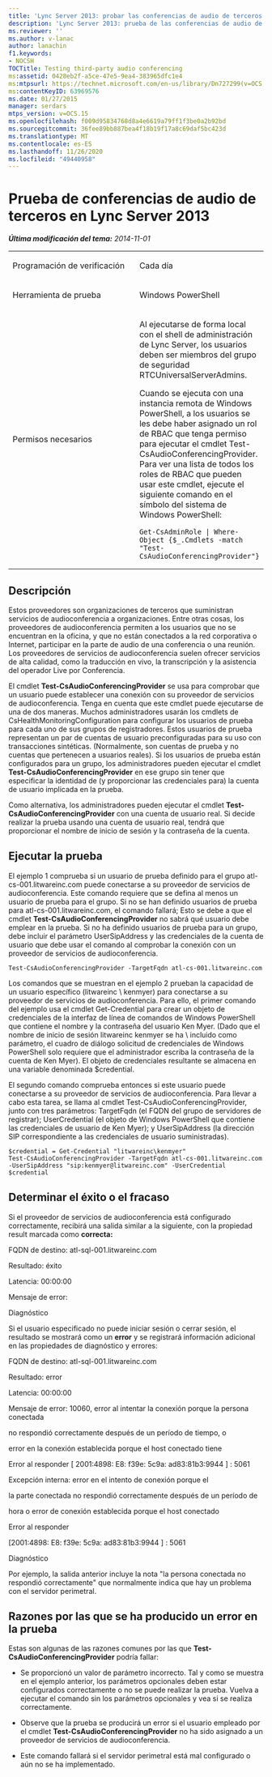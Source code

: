 ```yaml
---
title: 'Lync Server 2013: probar las conferencias de audio de terceros'
description: 'Lync Server 2013: prueba de las conferencias de audio de terceros.'
ms.reviewer: ''
ms.author: v-lanac
author: lanachin
f1.keywords:
- NOCSH
TOCTitle: Testing third-party audio conferencing
ms:assetid: 0428eb2f-a5ce-47e5-9ea4-383965dfc1e4
ms:mtpsurl: https://technet.microsoft.com/en-us/library/Dn727299(v=OCS.15)
ms:contentKeyID: 63969576
ms.date: 01/27/2015
manager: serdars
mtps_version: v=OCS.15
ms.openlocfilehash: f009d95834768d8a4e6619a79ff1f3be0a2b92bd
ms.sourcegitcommit: 36fee89bb887bea4f18b19f17a8c69daf5bc423d
ms.translationtype: MT
ms.contentlocale: es-ES
ms.lasthandoff: 11/26/2020
ms.locfileid: "49440958"
---
```

# <a name="testing-third-party-audio-conferencing-in-lync-server-2013"></a>Prueba de conferencias de audio de terceros en Lync Server 2013

<div data-xmlns="http://www.w3.org/1999/xhtml">

<div class="topic" data-xmlns="http://www.w3.org/1999/xhtml" data-msxsl="urn:schemas-microsoft-com:xslt" data-cs="https://msdn.microsoft.com/">

<div data-asp="https://msdn2.microsoft.com/asp">



</div>

<div id="mainSection">

<div id="mainBody">

<span> </span>

_**Última modificación del tema:** 2014-11-01_


<table>
<colgroup>
<col style="width: 50%" />
<col style="width: 50%" />
</colgroup>
<tbody>
<tr class="odd">
<td><p>Programación de verificación</p></td>
<td><p>Cada día</p></td>
</tr>
<tr class="even">
<td><p>Herramienta de prueba</p></td>
<td><p>Windows PowerShell</p></td>
</tr>
<tr class="odd">
<td><p>Permisos necesarios</p></td>
<td><p>Al ejecutarse de forma local con el shell de administración de Lync Server, los usuarios deben ser miembros del grupo de seguridad RTCUniversalServerAdmins.</p>
<p>Cuando se ejecuta con una instancia remota de Windows PowerShell, a los usuarios se les debe haber asignado un rol de RBAC que tenga permiso para ejecutar el cmdlet Test-CsAudioConferencingProvider. Para ver una lista de todos los roles de RBAC que pueden usar este cmdlet, ejecute el siguiente comando en el símbolo del sistema de Windows PowerShell:</p>
<pre><code>Get-CsAdminRole | Where-Object {$_.Cmdlets -match &quot;Test-CsAudioConferencingProvider&quot;}</code></pre></td>
</tr>
</tbody>
</table>


<div>

## <a name="description"></a>Descripción

Estos proveedores son organizaciones de terceros que suministran servicios de audioconferencia a organizaciones. Entre otras cosas, los proveedores de audioconferencia permiten a los usuarios que no se encuentran en la oficina, y que no están conectados a la red corporativa o Internet, participar en la parte de audio de una conferencia o una reunión. Los proveedores de servicios de audioconferencia suelen ofrecer servicios de alta calidad, como la traducción en vivo, la transcripción y la asistencia del operador Live por Conferencia.

El cmdlet **Test-CsAudioConferencingProvider** se usa para comprobar que un usuario puede establecer una conexión con su proveedor de servicios de audioconferencia. Tenga en cuenta que este cmdlet puede ejecutarse de una de dos maneras. Muchos administradores usarán los cmdlets de CsHealthMonitoringConfiguration para configurar los usuarios de prueba para cada uno de sus grupos de registradores. Estos usuarios de prueba representan un par de cuentas de usuario preconfiguradas para su uso con transacciones sintéticas. (Normalmente, son cuentas de prueba y no cuentas que pertenecen a usuarios reales). Si los usuarios de prueba están configurados para un grupo, los administradores pueden ejecutar el cmdlet **Test-CsAudioConferencingProvider** en ese grupo sin tener que especificar la identidad de (y proporcionar las credenciales para) la cuenta de usuario implicada en la prueba.

Como alternativa, los administradores pueden ejecutar el cmdlet **Test-CsAudioConferencingProvider** con una cuenta de usuario real. Si decide realizar la prueba usando una cuenta de usuario real, tendrá que proporcionar el nombre de inicio de sesión y la contraseña de la cuenta.

</div>

<div>

## <a name="running-the-test"></a>Ejecutar la prueba

El ejemplo 1 comprueba si un usuario de prueba definido para el grupo atl-cs-001.litwareinc.com puede conectarse a su proveedor de servicios de audioconferencia. Este comando requiere que se defina al menos un usuario de prueba para el grupo. Si no se han definido usuarios de prueba para atl-cs-001.litwareinc.com, el comando fallará; Esto se debe a que el cmdlet **Test-CsAudioConferencingProvider** no sabrá qué usuario debe emplear en la prueba. Si no ha definido usuarios de prueba para un grupo, debe incluir el parámetro UserSipAddress y las credenciales de la cuenta de usuario que debe usar el comando al comprobar la conexión con un proveedor de servicios de audioconferencia.

    Test-CsAudioConferencingProvider -TargetFqdn atl-cs-001.litwareinc.com 

Los comandos que se muestran en el ejemplo 2 prueban la capacidad de un usuario específico (litwareinc \\ kenmyer) para conectarse a su proveedor de servicios de audioconferencia. Para ello, el primer comando del ejemplo usa el cmdlet Get-Credential para crear un objeto de credenciales de la interfaz de línea de comandos de Windows PowerShell que contiene el nombre y la contraseña del usuario Ken Myer. (Dado que el nombre de inicio de sesión litwareinc kenmyer se ha \\ incluido como parámetro, el cuadro de diálogo solicitud de credenciales de Windows PowerShell solo requiere que el administrador escriba la contraseña de la cuenta de Ken Myer). El objeto de credenciales resultante se almacena en una variable denominada $credential.

El segundo comando comprueba entonces si este usuario puede conectarse a su proveedor de servicios de audioconferencia. Para llevar a cabo esta tarea, se llama al cmdlet Test-CsAudioConferencingProvider, junto con tres parámetros: TargetFqdn (el FQDN del grupo de servidores de registrar); UserCredential (el objeto de Windows PowerShell que contiene las credenciales de usuario de Ken Myer); y UserSipAddress (la dirección SIP correspondiente a las credenciales de usuario suministradas).

    $credential = Get-Credential "litwareinc\kenmyer" 
    Test-CsAudioConferencingProvider -TargetFqdn atl-cs-001.litwareinc.com -UserSipAddress "sip:kenmyer@litwareinc.com" -UserCredential $credential

</div>

<div>

## <a name="determining-success-or-failure"></a>Determinar el éxito o el fracaso

Si el proveedor de servicios de audioconferencia está configurado correctamente, recibirá una salida similar a la siguiente, con la propiedad result marcada como **correcta:**

FQDN de destino: atl-sql-001.litwareinc.com

Resultado: éxito

Latencia: 00:00:00

Mensaje de error:

Diagnóstico

Si el usuario especificado no puede iniciar sesión o cerrar sesión, el resultado se mostrará como un **error** y se registrará información adicional en las propiedades de diagnóstico y errores:

FQDN de destino: atl-sql-001.litwareinc.com

Resultado: error

Latencia: 00:00:00

Mensaje de error: 10060, error al intentar la conexión porque la persona conectada

no respondió correctamente después de un período de tiempo, o

error en la conexión establecida porque el host conectado tiene

Error al responder \[ 2001:4898: E8: f39e: 5c9a: ad83:81b3:9944 \] : 5061

Excepción interna: error en el intento de conexión porque el

la parte conectada no respondió correctamente después de un período de

hora o error de conexión establecida porque el host conectado

Error al responder

\[2001:4898: E8: f39e: 5c9a: ad83:81b3:9944 \] : 5061

Diagnóstico

Por ejemplo, la salida anterior incluye la nota "la persona conectada no respondió correctamente" que normalmente indica que hay un problema con el servidor perimetral.

</div>

<div>

## <a name="reasons-why-the-test-might-have-failed"></a>Razones por las que se ha producido un error en la prueba

Estas son algunas de las razones comunes por las que **Test-CsAudioConferencingProvider** podría fallar:

  - Se proporcionó un valor de parámetro incorrecto. Tal y como se muestra en el ejemplo anterior, los parámetros opcionales deben estar configurados correctamente o no se puede realizar la prueba. Vuelva a ejecutar el comando sin los parámetros opcionales y vea si se realiza correctamente.

  - Observe que la prueba se producirá un error si el usuario empleado por el cmdlet **Test-CsAudioConferencingProvider** no ha sido asignado a un proveedor de servicios de audioconferencia.

  - Este comando fallará si el servidor perimetral está mal configurado o aún no se ha implementado.

</div>

</div>

<span> </span>

</div>

</div>

</div>

